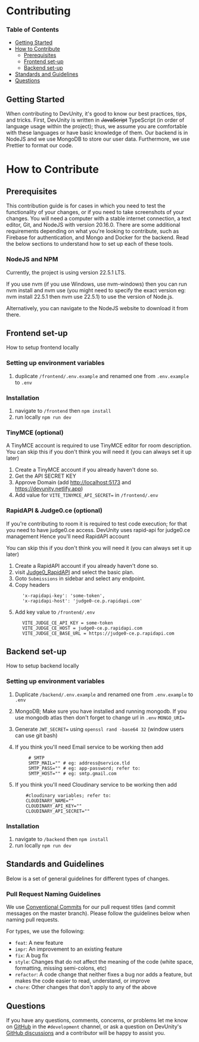 # Contributing

### **Table of Contents**

- [Getting Started](#getting-started)
- [How to Contribute](#how-to-contribute)
  - [Prerequisites](#prerequisites)
  - [Frontend set-up](#frontend-set-up)
  - [Backend set-up](#backend-set-up)
- [Standards and Guidelines](#standards-and-guidelines)
- [Questions](#questions)

## Getting Started

When contributing to DevUnity, it's good to know our best practices, tips, and tricks. First, DevUnity is written in ~~JavaScript~~ TypeScript (in order of language usage within the project); thus, we assume you are comfortable with these languages or have basic knowledge of them. Our backend is in NodeJS and we use MongoDB to store our user data. Furthermore, we use Prettier to format our code.

# How to Contribute

## Prerequisites

This contribution guide is for cases in which you need to test the functionality of your changes, or if you need to take screenshots of your changes. You will need a computer with a stable internet connection, a text editor, Git, and NodeJS with version 20.16.0. There are some additional requirements depending on what you're looking to contribute, such as Firebase for authentication, and Mongo and Docker for the backend. Read the below sections to understand how to set up each of these tools.

### NodeJS and NPM

Currently, the project is using version 22.5.1 LTS.

If you use nvm (if you use Windows, use nvm-windows) then you can run nvm install and nvm use (you might need to specify the exact version eg: nvm install 22.5.1 then nvm use 22.5.1) to use the version of Node.js.

Alternatively, you can navigate to the NodeJS website to download it from there.

## Frontend set-up

How to setup frontend locally

### Setting up environment variables

1. duplicate `/frontend/.env.example` and renamed one from `.env.example` to `.env`

### Installation

1. navigate to `/frontend` then `npm install`
2. run locally `npm run dev`

### TinyMCE (optional)

A TinyMCE account is required to use TinyMCE editor for room description. You can skip this if you don't think you will need it (you can always set it up later)

1. Create a TinyMCE account if you already haven't done so.
2. Get the API SECRET KEY
3. Approve Domain (add <http://localhost:5173> and <https://devunity.netlify.app>)
4. Add value for `VITE_TINYMCE_API_SECRET=` in `/frontend/.env`

### RapidAPI & Judge0.ce (optional)

If you're contributing to room it is required to test code execution; for that you need to have judge0.ce access.
DevUnity uses rapid-api for judge0.ce management
Hence you'll need RapidAPI account

You can skip this if you don't think you will need it (you can always set it up later)

1. Create a RapidAPI account if you already haven't done so.
2. visit [Judge0_RapidAPI](https://rapidapi.com/judge0-official/api/judge0-ce/) and select the basic plan.
3. Goto `Submissions` in sidebar and select any endpoint.
4. Copy headers

```
      'x-rapidapi-key': 'some-token',
      'x-rapidapi-host': 'judge0-ce.p.rapidapi.com'
```

5. Add key value to `/frontend/.env`

```
      VITE_JUDGE_CE_API_KEY = some-token
      VITE_JUDGE_CE_HOST = judge0-ce.p.rapidapi.com
      VITE_JUDGE_CE_BASE_URL = https://judge0-ce.p.rapidapi.com
```

## Backend set-up

How to setup backend locally

### Setting up environment variables

1. Duplicate `/backend/.env.example` and renamed one from `.env.example` to `.env`

2. MongoDB; Make sure you have installed and running mongodb.
   If you use mongodb atlas then don't forget to change url in `.env` `MONGO_URI=`

3. Generate `JWT_SECRET=` using `openssl rand -base64 32` (window users can use git bash)

4. If you think you'll need Email service to be working then add

   ```
        # SMTP
        SMTP_MAIL="" # eg: address@service.tld
        SMTP_PASS="" # eg: app-password; refer to:
        SMTP_HOST="" # eg: smtp.gmail.com
   ```

5. If you think you'll need Cloudinary service to be working then add

   ```
       #cloudinary variables; refer to:
       CLOUDINARY_NAME=""
       CLOUDINARY_API_KEY=""
       CLOUDINARY_API_SECRET=""

   ```

### Installation

1. navigate to `/backend` then `npm install`
2. run locally `npm run dev`

## Standards and Guidelines

Below is a set of general guidelines for different types of changes.

### Pull Request Naming Guidelines

We use [Conventional Commits](https://www.conventionalcommits.org/en/v1.0.0/) for our pull request titles (and commit messages on the master branch). Please follow the guidelines below when naming pull requests.

For types, we use the following:

- `feat`: A new feature
- `impr`: An improvement to an existing feature
- `fix`: A bug fix
- `style`: Changes that do not affect the meaning of the code (white space, formatting, missing semi-colons, etc)
- `refactor`: A code change that neither fixes a bug nor adds a feature, but makes the code easier to read, understand, or improve
- `chore`: Other changes that don't apply to any of the above

## Questions

If you have any questions, comments, concerns, or problems let me know on [GitHub](https://github.com/m4dd0c) in the `#development` channel, or ask a question on DevUnity's [GitHub discussions](https://github.com/m4dd0c/DevUnity/discussions) and a contributor will be happy to assist you.

